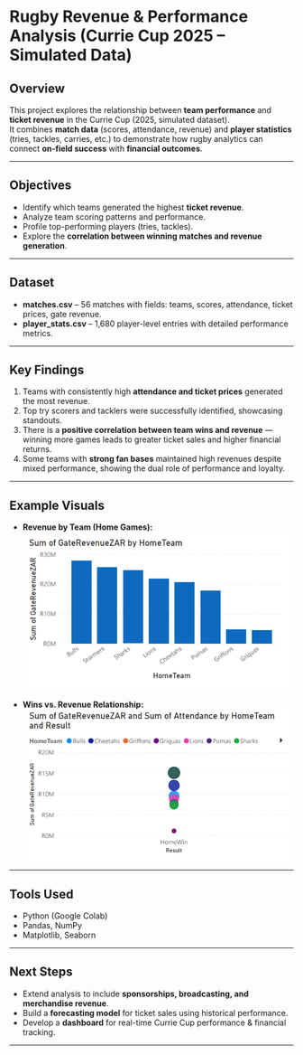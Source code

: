 # Rugby Revenue & Performance Analysis (Currie Cup 2025 – Simulated Data)

## Overview
This project explores the relationship between **team performance** and **ticket revenue** in the Currie Cup (2025, simulated dataset).  
It combines **match data** (scores, attendance, revenue) and **player statistics** (tries, tackles, carries, etc.) to demonstrate how rugby analytics can connect **on-field success** with **financial outcomes**.

---

## Objectives
- Identify which teams generated the highest **ticket revenue**.  
- Analyze team scoring patterns and performance.  
- Profile top-performing players (tries, tackles).  
- Explore the **correlation between winning matches and revenue generation**.  

---

## Dataset
- **matches.csv** – 56 matches with fields: teams, scores, attendance, ticket prices, gate revenue.  
- **player_stats.csv** – 1,680 player-level entries with detailed performance metrics.  

---

## Key Findings
1. Teams with consistently high **attendance and ticket prices** generated the most revenue.  
2. Top try scorers and tacklers were successfully identified, showcasing standouts.  
3. There is a **positive correlation between team wins and revenue** — winning more games leads to greater ticket sales and higher financial returns.  
4. Some teams with **strong fan bases** maintained high revenues despite mixed performance, showing the dual role of performance and loyalty.  

---

## Example Visuals
- **Revenue by Team (Home Games):**  
  ![Revenue by Team](reports/revenue_by_team.png)  

- **Wins vs. Revenue Relationship:**  
  ![Wins vs Revenue](reports/wins_vs_revenue.png)  

---

## Tools Used
- Python (Google Colab)  
- Pandas, NumPy  
- Matplotlib, Seaborn  

---

## Next Steps
- Extend analysis to include **sponsorships, broadcasting, and merchandise revenue**.  
- Build a **forecasting model** for ticket sales using historical performance.  
- Develop a **dashboard** for real-time Currie Cup performance & financial tracking.  

---
